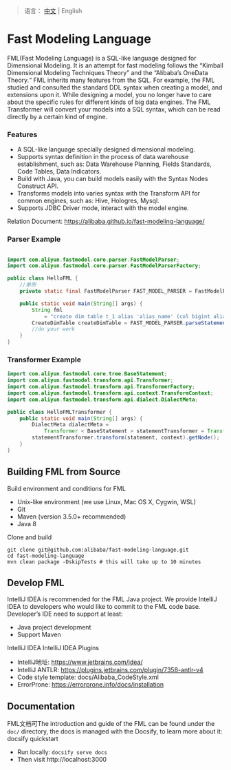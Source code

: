 > 语言： [中文](https://alibaba.github.io/fast-modeling-language/) | English

# Fast Modeling Language

FML(Fast Modeling Language) is a SQL-like language designed for Dimensional Modeling. It is an attempt for fast modeling follows the “Kimball
Dimensional Modeling Techniques Theory” and the “Alibaba’s OneData Theory.“ FML inherits many features from the SQL. For example, the FML studied and
consulted the standard DDL syntax when creating a model, and extensions upon it. While designing a model, you no longer have to care about the
specific rules for different kinds of big data engines. The FML Transformer will convert your models into a SQL syntax, which can be read directly by
a certain kind of engine.

### Features

- A SQL-like language specially designed dimensional modeling.
- Supports syntax definition in the process of data warehouse establishment, such as: Data Warehouse Planning, Fields Standards, Code Tables, Data
  Indicators.
- Build with Java, you can build models easily with the Syntax Nodes Construct API.
- Transforms models into varies syntax with the Transform API for common engines, such as: Hive, Hologres, Mysql.
- Supports JDBC Driver mode, interact with the model engine.

Relation Document: https://alibaba.github.io/fast-modeling-language/

### Parser Example

```java

import com.aliyun.fastmodel.core.parser.FastModelParser;
import com.aliyun.fastmodel.core.parser.FastModelParserFactory;

public class HelloFML {
    //单例
    private static final FastModelParser FAST_MODEL_PARSER = FastModelParserFactory.getInstance().get();

    public static void main(String[] args) {
        String fml
            = "create dim table t_1 alias 'alias_name' (col bigint alias 'alias_name' comment 'col_comment') comment 'comment';";
        CreateDimTable createDimTable = FAST_MODEL_PARSER.parseStatement(fml);
        //do your work
    }
}

```

### Transformer Example

```java
import com.aliyun.fastmodel.core.tree.BaseStatement;
import com.aliyun.fastmodel.transform.api.Transformer;
import com.aliyun.fastmodel.transform.api.TransformerFactory;
import com.aliyun.fastmodel.transform.api.context.TransformContext;
import com.aliyun.fastmodel.transform.api.dialect.DialectMeta;

public class HelloFMLTransformer {
    public static void main(String[] args) {
        DialectMeta dialectMeta =
            Transformer < BaseStatement > statementTransformer = TransformerFactory.getInstance().get(dialectMeta);
        statementTransformer.transform(statement, context).getNode();
    }
}
```

## Building FML from Source

Build environment and conditions for FML

- Unix-like environment (we use Linux, Mac OS X, Cygwin, WSL)
- Git
- Maven (version 3.5.0+ recommended)
- Java 8

Clone and build

```Shell
git clone git@github.com:alibaba/fast-modeling-language.git
cd fast-modeling-language
mvn clean package -DskipTests # this will take up to 10 minutes
```

## Develop FML

IntelliJ IDEA is recommended for the FML Java project. We provide IntelliJ IDEA to developers who would like to commit to the FML code base.
Developer’s IDE need to support at least:

- Java project development
- Support Maven

IntelliJ IDEA IntelliJ IDEA Plugins

- IntelliJ地址: https://www.jetbrains.com/idea/
- IntelliJ ANTLR: https://plugins.jetbrains.com/plugin/7358-antlr-v4
- Code style template: docs/Alibaba_CodeStyle.xml
- ErrorProne: https://errorprone.info/docs/installation

## Documentation

FML文档可The introduction and guide of the FML can be found under the `doc/` directory, the docs is managed with the Docsify, to learn more about it: docsify quickstart

- Run locally: `docsify serve docs`
- Then visit http://localhost:3000


